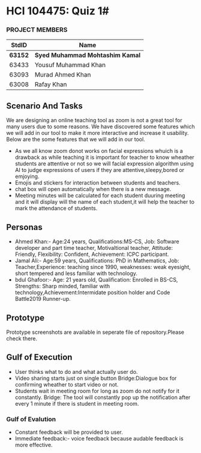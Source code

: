 # HCI 104475: Quiz 1#
### PROJECT MEMBERS ###
StdID | Name
------------ | -------------
**63152** | **Syed Muhammad Mohtashim Kamal** <!--this is the group leader in bold-->
63433 | Yousuf Muhammad Khan
63093 | Murad Ahmed Khan
63008 | Rafay Khan
<!-- Replace name and student ids with acutally group member names and ids-->
## Scenario And Tasks ##
We are designing an online teaching tool as zoom is not a great tool for many users due to some reasons. We have discovered some features which we will add in our tool to make it more interactive and increase it usability. Below are the some features that we will add in our tool.
* As we all know zoom donot works on facial expressions whuich is a drawback as while teaching it is important for teacher to know wheather students are attentive or not so we will facial expression algorithm using AI to judge expressions of users if they are attentive,sleepy,bored or emjoying.
* Emojis and stickers for interaction between students and teachers.
* chat box will open automatically when there is a new message.
* Meeting minutes will be calculated for each student duuring meeting and it will display will the name of each student,it will help the teacher to mark the attendance of students.

## Personas ##
* Ahmed Khan:- 
Age:24 years, Qualifications:MS-CS, Job: Software developer and part time teacher, Motivaltional teacher, Attitude: Friendly, Flexibility: Confident, Achievement: ICPC participant.
* Jamal Ali:-
Age:59 years, Qualifications: PhD in Mathematics, Job: Teacher,Experience: teaching since 1990, weaknesses: weak eyesight, short tempered and less familiar with technology.
* bdul Ghafoor:-
Age: 21 years old, Qualification: Enrolled in BS-CS, Strengths: Sharp minded, familiar with technology,Achievement:Intermidate position holder and Code Battle2019 Runner-up.


## Prototype ##
Prototype screenshots are available in seperate file of repository.Please check there.


## Gulf of Execution ##
* User thinks what to do and what actually user do.
* Video sharing starts just on single button
Bridge:Dialogue box for confirming wheather to start video or not.
* Students wait in meeting room for long as zoom do not notify for it constantly.
Bridge: The tool will constantly pop up the notification after every 1 minute if there is student in meeting room.
### Gulf of Evalution ###
* Constant feedback will be provided to user.
* Immediate feedback:- voice feedback because audable feedback is more effective.

 
